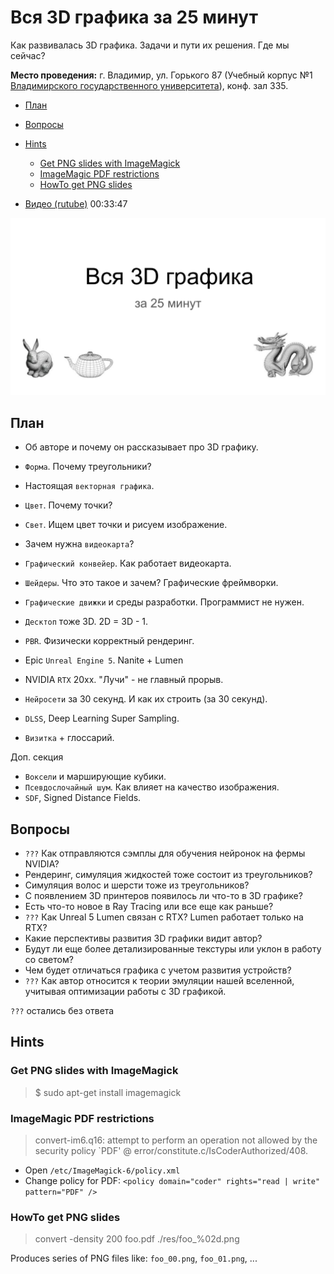 # Вся 3D графика за 25 минут

Как развивалась 3D графика. Задачи и пути их решения. Где мы сейчас?

__Место проведения:__ г. Владимир, ул. Горького 87 (Учебный корпус №1 [Владимирского государственного университета](https://yandex.ru/maps/-/CCUVeVVItB)), конф. зал 335.

- [План](#план)
- [Вопросы](#вопросы)
- [Hints](#hints)
    - [Get PNG slides with ImageMagick](#get-png-slides-with-imagemagick)
    - [ImageMagic PDF restrictions](#imagemagic-pdf-restrictions)
    - [HowTo get PNG slides](#howto-get-png-slides)

- [Видео (rutube)](https://rutube.ru/video/6acdcfac064cb0cee7e5668825717cf7/) 00:33:47

![Title Slide](slides/00.png)

## План

- Об авторе и почему он рассказывает про 3D графику.

- `Форма`. Почему треугольники?
- Настоящая `векторная графика`.
- `Цвет`. Почему точки?
- `Свет`. Ищем цвет точки и рисуем изображение.
- Зачем нужна `видеокарта`?
- `Графический конвейер`. Как работает видеокарта.
- `Шейдеры`. Что это такое и зачем? Графические фреймворки.
- `Графические движки` и среды разработки. Программист не нужен.
- `Десктоп` тоже 3D. 2D = 3D - 1.
- `PBR`. Физически корректный рендеринг.
- Epic `Unreal Engine 5`. Nanite + Lumen
- NVIDIA `RTX` 20xx. "Лучи" - не главный прорыв.
- `Нейросети` за 30 секунд. И как их строить (за 30 секунд).
- `DLSS`, Deep Learning Super Sampling.

- `Визитка` + глоссарий.

Доп. секция

- `Воксели` и марширующие кубики.
- `Псевдослочайный шум`. Как влияет на качество изображения.
- `SDF`, Signed Distance Fields.

## Вопросы

- `???` Как отправляются сэмплы для обучения нейронок на фермы NVIDIA?
- Рендеринг, симуляция жидкостей тоже состоит из треугольников?
- Симуляция волос и шерсти тоже из треугольников?
- С появлением 3D принтеров появилось ли что-то в 3D графике?
- Есть что-то новое в Ray Tracing или все еще как раньше?
- `???` Как Unreal 5 Lumen связан с RTX? Lumen работает только на RTX?
- Какие перспективы развития 3D графики видит автор?
- Будут ли еще более детализированные текстуры или уклон в работу со светом?
- Чем будет отличаться графика с учетом развития устройств?
- `???` Как автор относится к теории эмуляции нашей вселенной, учитывая оптимизации работы с 3D графикой.

`???` остались без ответа

## Hints

### Get PNG slides with ImageMagick

> $ sudo apt-get install imagemagick

### ImageMagic PDF restrictions

> convert-im6.q16: attempt to perform an operation not allowed by the security policy `PDF' @ error/constitute.c/IsCoderAuthorized/408.

- Open `/etc/ImageMagick-6/policy.xml`
- Change policy for PDF: `<policy domain="coder" rights="read | write" pattern="PDF" />`

### HowTo get PNG slides

> convert -density 200 foo.pdf ./res/foo_%02d.png

Produces series of PNG files like: `foo_00.png`, `foo_01.png`, ...
